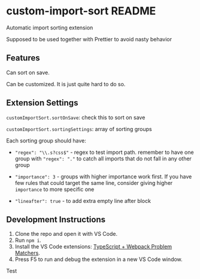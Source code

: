 # custom-import-sort README

Automatic import sorting extension

Supposed to be used together with Prettier to avoid nasty behavior

## Features

Can sort on save.

Can be customized. It is just quite hard to do so.

## Extension Settings

`customImportSort.sortOnSave`: check this to sort on save

`customImportSort.sortingSettings`: array of sorting groups

Each sorting group should have:

- `"regex": "\\.s?css$"` - regex to test import path.
  remember to have one group with `"regex": "."`
  to catch all imports that do not fall in any other group

- `"importance": 3` - groups with higher importance work first.
  If you have few rules that could target the same line,
  consider giving higher `importance` to more specific one

- `"lineafter": true` - to add extra empty line after block

## Development Instructions

1. Clone the repo and open it with VS Code.
2. Run `npm i`.
3. Install the VS Code extensions: [TypeScript + Webpack Problem Matchers](https://marketplace.visualstudio.com/items?itemName=amodio.tsl-problem-matcher).
4. Press F5 to run and debug the extension in a new VS Code window.

Test

